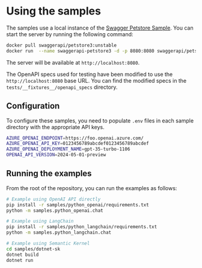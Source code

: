 # Using the samples

The samples use a local instance of the [Swagger Petstore Sample](https://github.com/swagger-api/swagger-petstore). You can start the server by running the following command:

```bash
docker pull swaggerapi/petstore3:unstable
docker run  --name swaggerapi-petstore3 -d -p 8080:8080 swaggerapi/petstore3:unstable
```

The server will be available at `http://localhost:8080`.

The OpenAPI specs used for testing have been modified to use the `http://localhost:8080` base URL. You can find the modified specs in the `tests/__fixtures__/openapi_specs` directory.

## Configuration

To configure these samples, you need to populate `.env` files in each sample directory with the appropriate API keys.

```bash
AZURE_OPENAI_ENDPOINT=https://foo.openai.azure.com/
AZURE_OPENAI_API_KEY=0123456789abcdef0123456789abcdef
AZURE_OPENAI_DEPLOYMENT_NAME=gpt-35-turbo-1106
OPENAI_API_VERSION=2024-05-01-preview
```

## Running the examples

From the root of the repository, you can run the examples as follows:

```bash
# Example using OpenAI API directly
pip install -r samples/python_openai/requirements.txt
python -m samples.python_openai.chat
```

```bash
# Example using LangChain
pip install -r samples/python_langchain/requirements.txt
python -m samples.python_langchain.chat
```

```bash
# Example using Semantic Kernel
cd samples/dotnet-sk
dotnet build
dotnet run
```
